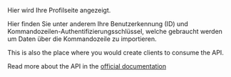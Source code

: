 Hier wird Ihre Profilseite angezeigt.

Hier finden Sie unter anderem Ihre Benutzerkennung (ID) und Kommandozeilen-Authentifizierungsschlüssel, welche gebraucht werden um Daten über die Kommandozeile zu importieren.

This is also the place where you would create clients to consume the API.

Read more about the API in the [official documentation](https://firefly-iii.readthedocs.io/en/latest/api/start.html)